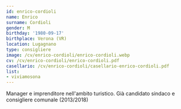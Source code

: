 ```yaml
---
id: enrico-cordioli
name: Enrico
surname: Cordioli
gender: M
birthday: '1980-09-17'
birthplace: Verona (VR)
location: Lugagnano
type: consigliere
image: /cv/enrico-cordioli/enrico-cordioli.webp
cv: /cv/enrico-cordioli/enrico-cordioli.pdf
casellario: /cv/enrico-cordioli/casellario-enrico-cordioli.pdf
list:
- viviamosona
---
```


Manager e imprenditore nell'ambito turistico. Già candidato sindaco e consigliere comunale (2013/2018)